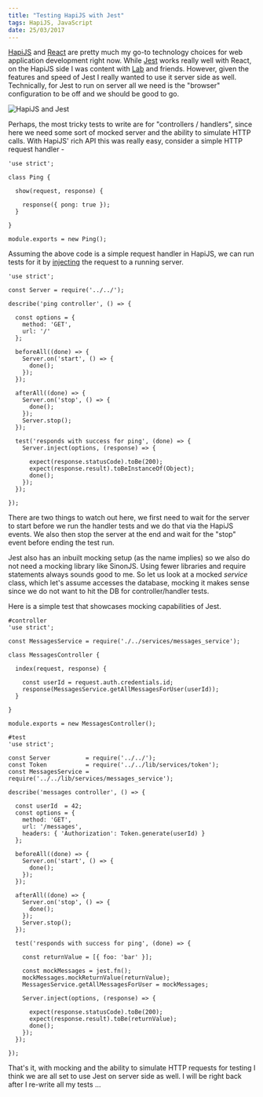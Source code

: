 ```yaml
---
title: "Testing HapiJS with Jest"
tags: HapiJS, JavaScript
date: 25/03/2017
---
```


[HapiJS](https://hapijs.com/) and [React](https://facebook.github.io/react/) are pretty much my go-to technology choices for web application development right now. While [Jest](https://facebook.github.io/jest/) works really well with React, on the HapiJS side I was content with [Lab](https://github.com/hapijs/lab) and friends. However, given the features and speed of Jest I really wanted to use it server side as well. Technically, for Jest to run on server all we need is the "browser" configuration to be off and we should be good to go.

![HapiJS and Jest](/images/hapi_jest.png)

Perhaps, the most tricky tests to write are for "controllers / handlers", since here we need some sort of mocked server and the ability to simulate HTTP calls. With HapiJS' rich API this was really easy, consider a simple HTTP request handler -

    'use strict';

    class Ping {

      show(request, response) {

        response({ pong: true });
      }

    }

    module.exports = new Ping();

Assuming the above code is a simple request handler in HapiJS, we can run tests for it by [injecting](https://hapijs.com/api#serverinjectoptions-callback) the request to a running server.

    'use strict';

    const Server = require('../../');

    describe('ping controller', () => {

      const options = {
        method: 'GET',
        url: '/'
      };

      beforeAll((done) => {
        Server.on('start', () => {
          done();
        });
      });

      afterAll((done) => {
        Server.on('stop', () => {
          done();
        });
        Server.stop();
      });

      test('responds with success for ping', (done) => {
        Server.inject(options, (response) => {

          expect(response.statusCode).toBe(200);
          expect(response.result).toBeInstanceOf(Object);
          done();
        });
      });

    });

There are two things to watch out here, we first need to wait for the server to start before we run the handler tests and we do that via the HapiJS events. We also then stop the server at the end and wait for the "stop" event before ending the test run.

Jest also has an inbuilt mocking setup (as the name implies) so we also do not need a mocking library like SinonJS. Using fewer libraries and require statements always sounds good to me. So let us look at a mocked _service_ class, which let's assume accesses the database, mocking it makes sense since we do not want to hit the DB for controller/handler tests.

Here is a simple test that showcases mocking capabilities of Jest.

    #controller
    'use strict';

    const MessagesService = require('./../services/messages_service');

    class MessagesController {

      index(request, response) {

        const userId = request.auth.credentials.id;
        response(MessagesService.getAllMessagesForUser(userId));
      }

    }

    module.exports = new MessagesController();

    #test
    'use strict';

    const Server          = require('../../');
    const Token           = require('../../lib/services/token');
    const MessagesService = require('../../lib/services/messages_service');

    describe('messages controller', () => {

      const userId  = 42;
      const options = {
        method: 'GET',
        url: '/messages',
        headers: { 'Authorization': Token.generate(userId) }
      };

      beforeAll((done) => {
        Server.on('start', () => {
          done();
        });
      });

      afterAll((done) => {
        Server.on('stop', () => {
          done();
        });
        Server.stop();
      });

      test('responds with success for ping', (done) => {

        const returnValue = [{ foo: 'bar' }];

        const mockMessages = jest.fn();
        mockMessages.mockReturnValue(returnValue);
        MessagesService.getAllMessagesForUser = mockMessages;

        Server.inject(options, (response) => {

          expect(response.statusCode).toBe(200);
          expect(response.result).toBe(returnValue);
          done();
        });
      });

    });

That's it, with mocking and the ability to simulate HTTP requests for testing I think we are all set to use Jest on server side as well. I will be right back after I re-write all my tests ...
